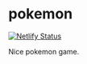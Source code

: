 # pokemon

[![Netlify Status](https://api.netlify.com/api/v1/badges/dc2c91ee-1671-4a6e-87aa-85f17e6c67a5/deploy-status)](https://app.netlify.com/sites/laughing-sammet-673201/deploys)

Nice pokemon game.
